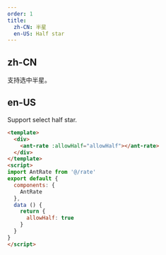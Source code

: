 ```yaml
---
order: 1
title:
  zh-CN: 半星
  en-US: Half star
---
```


## zh-CN

支持选中半星。

## en-US

Support select half star.

````html
<template>
  <div>
    <ant-rate :allowHalf="allowHalf"></ant-rate>
  </div>
</template>
<script>
import AntRate from '@/rate'
export default {
  components: {
    AntRate
  },
  data () {
    return {
      allowHalf: true
    }
  }
}
</script>
````
